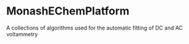 # MonashEChemPlatform
A collections of algorithms used for the automatic fitting of DC and AC voltammetry

